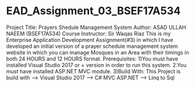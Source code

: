 # EAD_Assignment_03_BSEF17A534
Project Title: Prayers Shedule Management System
Author: ASAD ULLAH NAEEM (BSEF17A534)
Course Instructor: Sir Waqas Riaz
This is my Enterprise Application Development Assignment(#3) in which I have developed an initial version of a prayer schedule management system website in which you can manage Mosques in an Area with their timings in both 24 HOURS and 12 HOURS format.
Prerequisites:
1)You must have installed Visual Studio 2017 or + version in order to run this system. 
2.You must have installed ASP.NET MVC module.
3)Build With: This Project is build with --> Visual Studio 2017 --> C# MVC ASP.NET --> Linq to Sql
